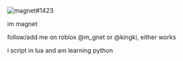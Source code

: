 ![magnet#1423](https://user-images.githubusercontent.com/86327263/149601122-9cfdd532-d32b-4579-ab09-830e4f763332.gif)

im magnet

follow/add me on roblox @m_gnet or @kingki, either works

i script in lua and am learning python
